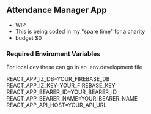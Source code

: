 ## Attendance Manager App

- WIP
- This is being coded in my "spare time" for a charity
- budget $0

### Required Enviroment Variables

For local dev these can go in an .env.development file

REACT_APP_IZ_DB=YOUR_FIREBASE_DB
REACT_APP_IZ_KEY=YOUR_FIREBASE_KEY
REACT_APP_BEARER_ID=YOUR_BEARER_ID
REACT_APP_BEARER_NAME=YOUR_BEARER_NAME
REACT_APP_API_HOST=YOUR_API_URL